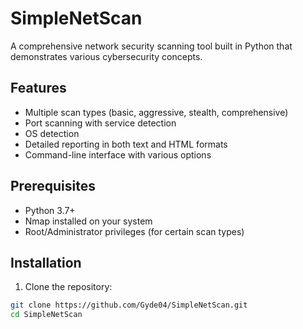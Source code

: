 # SimpleNetScan

A comprehensive network security scanning tool built in Python that demonstrates various cybersecurity concepts.

## Features
- Multiple scan types (basic, aggressive, stealth, comprehensive)
- Port scanning with service detection
- OS detection
- Detailed reporting in both text and HTML formats
- Command-line interface with various options

## Prerequisites
- Python 3.7+
- Nmap installed on your system
- Root/Administrator privileges (for certain scan types)

## Installation

1. Clone the repository:
```bash
git clone https://github.com/Gyde04/SimpleNetScan.git
cd SimpleNetScan
